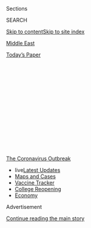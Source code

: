 <div id="app">

<div>

<div>

<div>

<div class="NYTAppHideMasthead css-1q2w90k e1suatyy0">

<div class="section css-ui9rw0 e1suatyy2">

<div class="css-eph4ug er09x8g0">

<div class="css-6n7j50">

</div>

<span class="css-1dv1kvn">Sections</span>

<div class="css-10488qs">

<span class="css-1dv1kvn">SEARCH</span>

</div>

[Skip to content](#site-content)[Skip to site index](#site-index)

</div>

<div id="masthead-section-label" class="css-1wr3we4 eaxe0e00">

[Middle
East](https://www.nytimes.com/section/world/middleeast)

</div>

<div class="css-10698na e1huz5gh0">

</div>

</div>

<div id="masthead-bar-one" class="section hasLinks css-15hmgas e1csuq9d3">

<div class="css-uqyvli e1csuq9d0">

</div>

<div class="css-1uqjmks e1csuq9d1">

</div>

<div class="css-9e9ivx">

[](https://myaccount.nytimes.com/auth/login?response_type=cookie&client_id=vi)

</div>

<div class="css-1bvtpon e1csuq9d2">

[Today’s
Paper](https://www.nytimes.com/section/todayspaper)

</div>

</div>

</div>

</div>

<div data-aria-hidden="false">

<div id="site-content" data-role="main">

<div>

<div class="css-1aor85t" style="opacity:0.000000001;z-index:-1;visibility:hidden">

<div class="css-1hqnpie">

<div class="css-epjblv">

<span class="css-17xtcya">[Middle
East](/section/world/middleeast)</span><span class="css-x15j1o">|</span><span class="css-fwqvlz">After
Early Success, Israel’s Netanyahu Faces Fury for Flubbing Virus
Fight</span>

</div>

<div class="css-k008qs">

<div class="css-1iwv8en">

<span class="css-18z7m18"></span>

<div>

</div>

</div>

<span class="css-1n6z4y">https://nyti.ms/3jD5wXl</span>

<div class="css-1705lsu">

<div class="css-4xjgmj">

<div class="css-4skfbu" data-role="toolbar" data-aria-label="Social Media Share buttons, Save button, and Comments Panel with current comment count" data-testid="share-tools">

  - 
  - 
  - 
  - 
    
    <div class="css-6n7j50">
    
    </div>

  - 

</div>

</div>

</div>

</div>

</div>

</div>

<div id="NYT_TOP_BANNER_REGION" class="css-13pd83m">

<div>

<div id="styln-prism-menu-1592847958612" class="section interactive-content interactive-size-medium css-1edisqu">

<div class="css-17ih8de interactive-body">

<div id="scroll-container" class="css-1gj85ro">

[<span class="styln-title-wrap"><span class="css-1pje3qr">The
Coronavirus</span><span class="css-1pje3qr">
Outbreak</span></span>](https://www.nytimes.com/news-event/coronavirus?action=click&pgtype=Article&state=default&region=TOP_BANNER&context=storylines_menu)

  - <span class="css-kqxiym" data-emphasize="true">live</span>[Latest
    Updates](https://www.nytimes.com/2020/08/04/world/coronavirus-covid-19.html?action=click&pgtype=Article&state=default&region=TOP_BANNER&context=storylines_menu)
  - [Maps and
    Cases](https://www.nytimes.com/interactive/2020/us/coronavirus-us-cases.html?action=click&pgtype=Article&state=default&region=TOP_BANNER&context=storylines_menu)
  - [Vaccine
    Tracker](https://www.nytimes.com/interactive/2020/science/coronavirus-vaccine-tracker.html?action=click&pgtype=Article&state=default&region=TOP_BANNER&context=storylines_menu)
  - [College
    Reopening](https://www.nytimes.com/2020/08/02/us/covid-college-reopening.html?action=click&pgtype=Article&state=default&region=TOP_BANNER&context=storylines_menu)
  - [Economy](https://www.nytimes.com/live/2020/08/03/business/stock-market-today-coronavirus?action=click&pgtype=Article&state=default&region=TOP_BANNER&context=storylines_menu)

</div>

</div>

</div>

</div>

</div>

<div id="top-wrapper" class="css-1sy8kpn">

<div id="top-slug" class="css-l9onyx">

Advertisement

</div>

[Continue reading the main
story](#after-top)

<div class="ad top-wrapper" style="text-align:center;height:100%;display:block;min-height:250px">

<div id="top" class="place-ad" data-position="top" data-size-key="top">

</div>

</div>

<div id="after-top">

</div>

</div>

<div>

<div id="sponsor-wrapper" class="css-1hyfx7x">

<div id="sponsor-slug" class="css-19vbshk">

Supported by

</div>

[Continue reading the main
story](#after-sponsor)

<div id="sponsor" class="ad sponsor-wrapper" style="text-align:center;height:100%;display:block">

</div>

<div id="after-sponsor">

</div>

</div>

<div class="css-186x18t">

</div>

<div class="css-1vkm6nb ehdk2mb0">

# After Early Success, Israel’s Netanyahu Faces Fury for Flubbing Virus Fight

</div>

With infections spiking again, young Israelis are protesting what they
see as chaotic handling of the health and economic crisis.

<div class="css-79elbk" data-testid="photoviewer-wrapper">

<div class="css-z3e15g" data-testid="photoviewer-wrapper-hidden">

</div>

<div class="css-1a48zt4 ehw59r15" data-testid="photoviewer-children">

![<span class="css-16f3y1r e13ogyst0" data-aria-hidden="true">A protest
against Prime Minister Benjamin Netanyahu of Israel outside his
residence in Jerusalem on
Thursday.</span><span class="css-cnj6d5 e1z0qqy90" itemprop="copyrightHolder"><span class="css-1ly73wi e1tej78p0">Credit...</span><span><span>Abir
Sultan/EPA, via
Shutterstock</span></span></span>](https://static01.nyt.com/images/2020/07/24/world/24israel-netanyahu/merlin_174884844_64fd8596-ca6f-452e-8078-5cd65b99362e-articleLarge.jpg?quality=75&auto=webp&disable=upscale)

</div>

</div>

<div class="css-18e8msd">

<div class="css-vp77d3 epjyd6m0">

<div class="css-hus3qt ey68jwv0" data-aria-hidden="true">

[![Isabel
Kershner](https://static01.nyt.com/images/2018/10/12/multimedia/author-isabel-kershner/author-isabel-kershner-thumbLarge.png
"Isabel Kershner")](https://www.nytimes.com/by/isabel-kershner)

</div>

<div class="css-1baulvz">

By [<span class="css-1baulvz last-byline" itemprop="name">Isabel
Kershner</span>](https://www.nytimes.com/by/isabel-kershner)

</div>

</div>

  - 
    
    <div class="css-ld3wwf e16638kd2">
    
    July 24,
    2020
    
    </div>

  - 
    
    <div class="css-4xjgmj">
    
    <div class="css-d8bdto" data-role="toolbar" data-aria-label="Social Media Share buttons, Save button, and Comments Panel with current comment count" data-testid="share-tools">
    
      - 
      - 
      - 
      - 
        
        <div class="css-6n7j50">
        
        </div>
    
      - 
    
    </div>
    
    </div>

</div>

</div>

<div class="section meteredContent css-1r7ky0e" name="articleBody" itemprop="articleBody">

<div class="css-1fanzo5 StoryBodyCompanionColumn">

<div class="css-53u6y8">

JERUSALEM —<span class="css-8l6xbc evw5hdy0"> </span>For three nights
this week thousands of young Israelis, provoked by what they see as
Prime Minister Benjamin Netanyahu’s flubbed response to the coronavirus
scourge, shook off a long political slumber, blocked the streets outside
his official residence and demanded that he quit.

Many were not even of voting age when
Mr.<span class="css-8l6xbc evw5hdy0">
</span>Netanyahu<span class="css-8l6xbc evw5hdy0"> </span>took office in
Israel 11 years ago.<span class="css-8l6xbc evw5hdy0"> </span>But their
anger signaled that his storied political survival skills are
confronting a new risk. “We have woken up,” read an enormous banner on a
nearby building.

“We’ve learned that we have to look out for ourselves,” said Maayan
Shrem, 25, a youth counselor and former combat soldier who came to
Thursday night’s protest from his hometown, Karmiel, a two-hour bus ride
from Jerusalem. Holding a placard that read “We will not cease to fight
for our country,” his friend, Oren Gery, 26, added, “Change has to come
from the bottom up.”

</div>

</div>

<div class="css-1fanzo5 StoryBodyCompanionColumn">

<div class="css-53u6y8">

While the fury reflects a multitude of grievances, they have converged
around one man: a prime minister who is a defendant in a corruption
trial is now blamed for a colossal failure in dealing with the health
and economic crises caused by the virus pandemic, and is resorting to
what critics call [undemocratic
measures](https://www.nytimes.com/2020/03/18/world/middleeast/israel-virus-netanyahu.html?searchResultPosition=2)
to retain power.

</div>

</div>

<div class="css-79elbk" data-testid="photoviewer-wrapper">

<div class="css-z3e15g" data-testid="photoviewer-wrapper-hidden">

</div>

<div class="css-1a48zt4 ehw59r15" data-testid="photoviewer-children">

![<span class="css-16f3y1r e13ogyst0" data-aria-hidden="true">Police
officers detaining a woman during a protest against Mr. Netanyahu on
Friday.</span><span class="css-cnj6d5 e1z0qqy90" itemprop="copyrightHolder"><span class="css-1ly73wi e1tej78p0">Credit...</span><span>Ammar
Awad/Reuters</span></span>](https://static01.nyt.com/images/2020/07/24/world/24israel-netanyahu2/merlin_174885033_d3260872-d9f8-4a5e-8fba-0384b7683d75-articleLarge.jpg?quality=75&auto=webp&disable=upscale)

</div>

</div>

<div class="css-1fanzo5 StoryBodyCompanionColumn">

<div class="css-53u6y8">

The public revolt signals yet another stunning turnaround for Mr.
Netanyahu, Israel’s longest serving prime minister, who has managed to
cling to his seat through three touch-and-go elections since April 2019.

Above all, a prevailing sense of chaos pervades the government’s
handling of the recent resurgence of the virus, prompting growing
criticism even from the heart of Mr. Netanyahu’s conservative Likud
party.

<div id="NYT_MAIN_CONTENT_1_REGION" class="css-9tf9ac">

<div>

<div id="styln-covid-updates-world" class="section interactive-content interactive-size-medium css-1ftcdic">

<div class="css-17ih8de interactive-body">

<div id="styln-briefing-block" data-asset-id="QXJ0aWNsZTpueXQ6Ly9hcnRpY2xlLzNhNGMwYWI5LWIwY2QtNWQwOS1hZTgwLTdjMGU3ZTA1OWQ2OA==">

<div class="briefing-block-header-section">

# [Latest Updates: Global Coronavirus Outbreak](https://www.nytimes.com/2020/08/04/world/coronavirus-covid-19.html?action=click&pgtype=Article&state=default&region=MAIN_CONTENT_1&context=storylines_live_updates)

<div class="briefing-block-ts">

Updated 2020-08-04T09:15:14.275Z

</div>

</div>

  - [‘Long days, long nights’: Washington prepares for a prolonged fight
    over virus
    relief.](https://www.nytimes.com/2020/08/04/world/coronavirus-covid-19.html?action=click&pgtype=Article&state=default&region=MAIN_CONTENT_1&context=storylines_live_updates#link-6b644638)
  - [Israel’s rocky reopening of its schools may be a lesson for the
    U.S.](https://www.nytimes.com/2020/08/04/world/coronavirus-covid-19.html?action=click&pgtype=Article&state=default&region=MAIN_CONTENT_1&context=storylines_live_updates#link-7af9fca0)
  - [Hurricane Isaias arrives in North Carolina as officials along the
    East Coast
    scramble.](https://www.nytimes.com/2020/08/04/world/coronavirus-covid-19.html?action=click&pgtype=Article&state=default&region=MAIN_CONTENT_1&context=storylines_live_updates#link-33bf9168)

<div class="briefing-block-footer">

<div class="briefing-block-footer-meta">

[See more
updates](https://www.nytimes.com/2020/08/04/world/coronavirus-covid-19.html?action=click&pgtype=Article&state=default&region=MAIN_CONTENT_1&context=storylines_live_updates)

</div>

<div class="briefing-block-briefinglinks">

<span>More live coverage:</span>
[Markets](https://www.nytimes.com/live/2020/08/03/business/stock-market-today-coronavirus?action=click&pgtype=Article&state=default&region=MAIN_CONTENT_1&context=storylines_live_updates)

</div>

</div>

</div>

</div>

</div>

</div>

</div>

“There’s a disconnect between the government and the public and the
local authorities,” Haim Bibas, the Likud mayor of the central city of
Modiin and the powerful chairman of the Federation of Local Authorities
in Israel, said in an interview on Friday. The local authorities have
been instrumental in battling the virus on the ground.

“It feels as if there is no leadership and no governance,” said Mr.
Bibas, who has run election campaigns for Mr. Netanyahu.

</div>

</div>

<div class="css-1fanzo5 StoryBodyCompanionColumn">

<div class="css-53u6y8">

Just two months ago, Mr. Netanyahu appeared to have outsmarted political
adversaries for what seemed like the umpteenth time. He formed a
[national unity
government](https://www.nytimes.com/2020/05/17/world/middleeast/israel-netanyahu-gantz-government.html?searchResultPosition=16)with
his main rival, the centrist Benny Gantz, neutralizing him as an
opposition force.

Praised for his [initial
success](https://www.nytimes.com/2020/03/13/world/middleeast/israel-coronavirus-netanyahu.html?searchResultPosition=1)
in handling the pandemic and with coronavirus wards closing for lack of
patients, he abruptly opened up the economy in late May to try to
resuscitate jobs and commerce, telling Israelis in a televised victory
address to get some air, grab a coffee or a beer and, while taking the
necessary precautions, to “Go out and have a good
time.”

</div>

</div>

<div class="css-79elbk" data-testid="photoviewer-wrapper">

<div class="css-z3e15g" data-testid="photoviewer-wrapper-hidden">

</div>

<div class="css-1a48zt4 ehw59r15" data-testid="photoviewer-children">

<div class="css-1xdhyk6 erfvjey0">

<span class="css-1ly73wi e1tej78p0">Image</span>

<div class="css-zjzyr8">

<div data-testid="lazyimage-container" style="height:257.77777777777777px">

</div>

</div>

</div>

<span class="css-16f3y1r e13ogyst0" data-aria-hidden="true">Thousands of
Israelis, provoked by what they see as Mr. Netanyahu’s flubbed response
to the coronavirus scourge, demonstrated near his official residence and
demanded that he
quit.</span><span class="css-cnj6d5 e1z0qqy90" itemprop="copyrightHolder"><span class="css-1ly73wi e1tej78p0">Credit...</span><span>Atef
Safadi/EPA, via Shutterstock</span></span>

</div>

</div>

<div class="css-1fanzo5 StoryBodyCompanionColumn">

<div class="css-53u6y8">

An international survey published May 19 by the Israeli Keevoon research
group and the German Konrad Adenauer Foundation found 67 percent of
Israelis happy with his handling of the crisis, one of the top scores.
Mr. Netanyahu’s Likud party was soaring in the opinion polls.

Within weeks, everything went awry.

Daily infections rapidly spiked, from double-digit figures in May to
[about 2,000 per day
now.](https://ourworldindata.org/coronavirus-data-explorer?zoomToSelection=true&country=~ISR&casesMetric=true&dailyFreq=true&hideControls=true&smoothing=0&pickerMetric=location&pickerSort=asc)<span class="css-8l6xbc evw5hdy0">
</span>All children were sent back to school to finish the semester
before summer break, which caused new outbreaks. The government
zigzagged, sometimes within the space of a hot summer day, on policies
regarding the opening and closing of restaurants, swimming pools and
beaches, leaving Israelis bewildered. Nearly a million people were by
now unemployed out of a population of nine million. Many self-employed
Israelis whose businesses were wiped out had received pittances in state
assistance or nothing at all.

No clear plans had been made for a second wave of the virus. Now, some
polls show only about a third of Israelis are satisfied with Mr.
Netanyahu’s handling of the crisis.

Instead of focusing on the economic distress, Mr. Netanyahu took time to
obtain government approval for nine years of retroactive tax refunds on
his personal expenses, worth more than $250,000. (He later apologized
for the insensitive timing.) And he invested huge efforts in plans to
[annex parts of the occupied West
Bank](https://www.nytimes.com/2020/07/01/world/middleeast/israel-annexation-netanyahu-johnson.html?searchResultPosition=3),
an issue that few Israelis cared about.

</div>

</div>

<div class="css-1fanzo5 StoryBodyCompanionColumn">

<div class="css-53u6y8">

“Prime Minister Netanyahu turned all of his energies and clout toward
the possible annexation at a time when millions of Israelis were
concerned with the possible annexation of their own homes by their
landlords and the banks because they can’t pay their rents and
mortgages,” said Mitchell Barak, an Israeli pollster and director of
Keevoon, the research group, who worked as an aide to Mr. Netanyahu in
the 1990s.

Adding to the tumult, a Jerusalem court decided this month that the next
phase of Mr. Netanyahu’s trial will begin in January, with three
hearings a week.<span class="css-8l6xbc evw5hdy0"> </span>He has been
[charged with bribery, fraud and breach of
trust](https://www.nytimes.com/2019/02/28/world/middleeast/benjamin-netanyahu-indictment.html?searchResultPosition=4).

</div>

</div>

<div class="css-79elbk" data-testid="photoviewer-wrapper">

<div class="css-z3e15g" data-testid="photoviewer-wrapper-hidden">

</div>

<div class="css-1a48zt4 ehw59r15" data-testid="photoviewer-children">

<div class="css-1xdhyk6 erfvjey0">

<span class="css-1ly73wi e1tej78p0">Image</span>

<div class="css-zjzyr8">

<div data-testid="lazyimage-container" style="height:257.77777777777777px">

</div>

</div>

</div>

<span class="css-16f3y1r e13ogyst0" data-aria-hidden="true">Supporters
of Mr. Netanyahu protesting outside the Jerusalem District Court during
a hearing in his trial this
month.</span><span class="css-cnj6d5 e1z0qqy90" itemprop="copyrightHolder"><span class="css-1ly73wi e1tej78p0">Credit...</span><span>Abir
Sultan/EPA, via Shutterstock</span></span>

</div>

</div>

<div class="css-1fanzo5 StoryBodyCompanionColumn">

<div class="css-53u6y8">

Political analysts say that fear of a possible future Supreme Court
ruling calling on him to suspend himself from office is driving Mr.
Netanyahu to consider engineering a fourth election as early as
November, in the hope of winning enough of a majority to grant him some
immunity from prosecution.

A budget dispute between Mr. Netanyahu and Mr. Gantz could offer a
pretext. Mr. Gantz is insisting on a two-year budget, in line with their
coalition agreement, while Mr. Netanyahu is insisting on a single-year
budget. Without an agreement by an Aug. 25 deadline Parliament will
automatically disperse, sending an election-weary populace back to the
ballot box three months
later.

</div>

</div>

<div class="css-79elbk" data-testid="photoviewer-wrapper">

<div class="css-z3e15g" data-testid="photoviewer-wrapper-hidden">

</div>

<div class="css-1a48zt4 ehw59r15" data-testid="photoviewer-children">

<div class="css-1xdhyk6 erfvjey0">

<span class="css-1ly73wi e1tej78p0">Image</span>

<div class="css-zjzyr8">

<div data-testid="lazyimage-container" style="height:257.77777777777777px">

</div>

</div>

</div>

<span class="css-16f3y1r e13ogyst0" data-aria-hidden="true">Mr.
Netanyahu with his coalition partner, Benny Gantz, during a Cabinet
meeting last
month.</span><span class="css-cnj6d5 e1z0qqy90" itemprop="copyrightHolder"><span class="css-1ly73wi e1tej78p0">Credit...</span><span>Pool
photo by Menahem Kahana</span></span>

</div>

</div>

<div class="css-1fanzo5 StoryBodyCompanionColumn">

<div class="css-53u6y8">

“The question is who will blink first,” said Ayelet Frish, an Israeli
political consultant.<span class="css-8l6xbc evw5hdy0"> </span>

The government, in the meantime, pushed through contentious legislation
this week granting itself powers to decree emergency regulations to
fight the coronavirus,<span class="css-8l6xbc evw5hdy0"> </span>a
measure that many critics have described as a perversion of the
democratic process.

</div>

</div>

<div class="css-1fanzo5 StoryBodyCompanionColumn">

<div class="css-53u6y8">

In a sign of growing infighting and dysfunction, Israel Katz, the Likud
finance minister, and Miki Zohar, the Likud whip and coalition chairman,
publicly accused each other of advocating for the opening up of
businesses owned by their relatives.

Even a plan hastily announced by Mr. Netanyahu in mid-July [to give
every Israeli an immediate, one-time cash
gift](https://en.globes.co.il/en/article-netanyahu-announces-grants-for-all-israelis-to-stimulate-economy-1001335997)
worth more than $200 backfired. Finance officials panned it as populist
and unhelpful. Mr. Gantz insisted that the richest receive less than the
poorest. Thousands of Israelis pledged to give their money to charity,
accusing Mr. Netanyahu of trying to bribe protesters into submission.

No payments have been made yet. Protests have swelled.

Mr. Netanyahu has blamed Finance Ministry bureaucrats for the shambles
in distributing assistance and has denounced the street protests as the
work of leftists, a code word in right-wing circles for unpatriotic
Israelis.

“The cat is out of the bag,” Mr. Netanyahu
[wrote](https://twitter.com/netanyahu/status/1284764559803322368) on
Twitter after a Palestinian flag was briefly raised at one protest
outside his official residence.

The neighbors, including Mr. Netanyahu’s younger son, Avner, have
complained about the noise. Police have dispersed the protests after
midnight with water cannons.

“I am here because I’ve had enough,” said Tzlil Levi, 28, a student of
law and social work, at Thursday’s protest. She said she was no leftist.
But, she added, “There’s no leadership. This is not about left or right.
This is a political collapse.”

</div>

</div>

<div>

</div>

</div>

<div>

</div>

<div>

</div>

<div>

</div>

<div>

<div id="bottom-wrapper" class="css-1ede5it">

<div id="bottom-slug" class="css-l9onyx">

Advertisement

</div>

[Continue reading the main
story](#after-bottom)

<div id="bottom" class="ad bottom-wrapper" style="text-align:center;height:100%;display:block;min-height:90px">

</div>

<div id="after-bottom">

</div>

</div>

</div>

</div>

</div>

## Site Index

<div>

</div>

## Site Information Navigation

  - [© <span>2020</span> <span>The New York Times
    Company</span>](https://help.nytimes.com/hc/en-us/articles/115014792127-Copyright-notice)

<!-- end list -->

  - [NYTCo](https://www.nytco.com/)
  - [Contact
    Us](https://help.nytimes.com/hc/en-us/articles/115015385887-Contact-Us)
  - [Work with us](https://www.nytco.com/careers/)
  - [Advertise](https://nytmediakit.com/)
  - [T Brand Studio](http://www.tbrandstudio.com/)
  - [Your Ad
    Choices](https://www.nytimes.com/privacy/cookie-policy#how-do-i-manage-trackers)
  - [Privacy](https://www.nytimes.com/privacy)
  - [Terms of
    Service](https://help.nytimes.com/hc/en-us/articles/115014893428-Terms-of-service)
  - [Terms of
    Sale](https://help.nytimes.com/hc/en-us/articles/115014893968-Terms-of-sale)
  - [Site
    Map](https://spiderbites.nytimes.com)
  - [Help](https://help.nytimes.com/hc/en-us)
  - [Subscriptions](https://www.nytimes.com/subscription?campaignId=37WXW)

</div>

</div>

</div>

</div>
